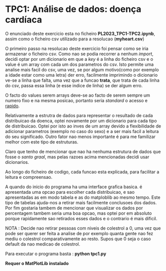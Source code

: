 <h1>TPC1: Análise de dados: doença cardíaca</h1>

<p> O enunciado deste exercicio esta no ficheiro <b>PL2023_TPC1-TPC2.ipynb</b>, assim como o ficheiro csv utilizado para a resolucao (<b>myheart.csv</b>)</p>

<p>O primeiro passo na resolucao deste exercicio foi pensar como se iria armazenar o ficheiro csv. Como nao se podia recorrer a nenhum <i>import</i>, decidi optar por um dicionario em que a <i>key</i> é a linha do ficheiro csv e o value é um array com cada um dos parametros do csv. Isto permite uma analise mais facil do csv, uma vez, se por algum motivo(como por exemplo a idade estar como uma letra) der erro, facilmente imprimindo o dicionario ve-se a linha que falta, uma vez que a funcao <b>trata</b>, que trata de cada linha do csv, passa essa linha (e esse indice de linha) se der algum erro.
</p>
<p>O facto do values serem arrays deve-se ao facto de serem sempre um numero fixo e na mesma posicao, portanto seria <i>standard</i> o acesso e <a href= "https://www.geeksforgeeks.org/why-does-accessing-an-array-element-take-o1-time/">rapido</a>.</p>

<p>Relativamente a estrutra de dados para representar o resultado de cada distribuicao da doenca, optei novamente por um dicionario para cada tipo de distribuicao. Optei por isto ao inves de um array devido a flexibilidade de adicionar parametros (exemplo no caso do sexo) e a ser mais facil a leitura do seu significado. Outro fator nao menos importante é para me familizar melhor com este tipo de estruturas.</p>

Claro que tenho de mencionar que nao ha nenhuma estrutura de dados que fosse o <i>santo graal</i>, mas pelas razoes acima mencionadas decidi usar dicionarios.

<p>Ao longo do ficheiro de codigo, cada funcao esta explicada, para facilitar a leitura e compreensao.</p>

<p>A quando do inicio do programa ha uma interface grafica basica. é apresentada uma opcao para escolher cada distribuicao, e sao apresentadas as em modo tabela e as do matploblib ao mesmo tempo. Este tipo de tabelas ajuda-nos a retirar mais facilmente conclusoes dos dados. Por fim gostaria tambem de mencionar que visualizar os dados por percentagem tambem seria uma boa opcao, mas optei por em absoluto porque rapidamente sao retirados esses dados e o contrario é mais dificil.</p>

<p>NOTA : Decide nao retirar pessoas com niveis de colestrol a 0, uma vez que pode ser querer ser feita a analise de por exemplo quanta gente nao fez mediu o colestrol comparativamente ao resto. Supos que 0 seja o caso default da nao medicao de colestrol.</p>

<p>Para executar o programa basta : <b>python tpc1.py</b></p>

<b>Requer o MatPlotLib instalado</b>
